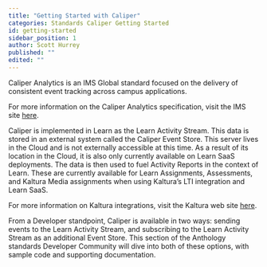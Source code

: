 ```yaml
---
title: "Getting Started with Caliper"
categories: Standards Caliper Getting Started
id: getting-started
sidebar_position: 1
author: Scott Hurrey
published: ""
edited: ""
---
```


<VersioningTracker frontMatter={frontMatter}/>

Caliper Analytics is an IMS Global standard focused on the delivery of
consistent event tracking across campus applications.

For more information on
the Caliper Analytics specification, visit the IMS site [here](https://www.imsglobal.org/caliper).

Caliper is implemented in Learn as the Learn Activity Stream. This
data is stored in an external system called the Caliper Event Store. This
server lives in the Cloud and is not externally accessible at this
time. As a result of its location in the Cloud, it is also only currently
available on Learn SaaS deployments. The data is then used to fuel
Activity Reports in the context of Learn. These are currently
available for Learn Assignments, Assessments, and Kaltura Media
assignments when using Kaltura’s LTI integration and Learn SaaS.

For more information on Kaltura integrations, visit the Kaltura web site [here](https://corp.kaltura.com/Video-Solutions/Teaching-and-Learning).

From a Developer standpoint, Caliper is available in two ways: sending events
to the Learn Activity Stream, and subscribing to the
Learn Activity Stream as an additional Event Store. This section of the
Anthology standards Developer Community will dive into both of these options,
with sample code and supporting documentation.

<AuthorBox frontMatter={frontMatter}/>

